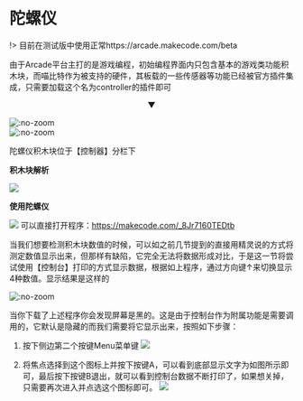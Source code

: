 # 陀螺仪   

!> 目前在测试版中使用正常https://arcade.makecode.com/beta  

由于Arcade平台主打的是游戏编程，初始编程界面内只包含基本的游戏类功能积木块，而喵比特作为被支持的硬件，其板载的一些传感器等功能已经被官方插件集成，只需要加载这个名为controller的插件即可 

<p style = "text-align:center">▼</p>

![](https://s2.ax1x.com/2019/05/29/Vnvmtg.png ':no-zoom')  
![](https://s2.ax1x.com/2019/05/29/VnvnhQ.png ':no-zoom')  

陀螺仪积木块位于【控制器】分栏下   

**积木块解析**   

![](https://s2.ax1x.com/2019/05/29/Vuan3V.png)  

**使用陀螺仪**   

![](https://s2.ax1x.com/2019/05/29/Vuab80.png) 
可以直接打开程序：https://makecode.com/_8Jr7160TEDtb

当我们想要检测积木块数值的时候，可以如之前几节提到的直接用精灵说的方式将测定数值显示出来，但那样有缺陷，它完全无法将数据形成对比，于是这一节将尝试使用【控制台】打印的方式显示数据，根据如上程序，通过方向键↑来切换显示4种数值。显示结果是这样的 

![](https://s2.ax1x.com/2019/05/29/VudQRP.jpg ':no-zoom')  

当你下载了上述程序你会发现屏幕是黑的。这是由于控制台作为附属功能是需要调用的，它默认是隐藏的而我们需要将它显示出来，按照如下步骤： 

1.  按下侧边第二个按键Menu菜单键
![](https://s2.ax1x.com/2019/05/29/VuWqud.jpg)  

2.  将焦点选择到这个图标上并按下按键A，可以看到底部显示文字为如图所示即可，最后按下按键B退出，就可以看到控制台数据不断打印了，如果想关掉，只需要再次进入并点选这个图标即可。
![](https://s2.ax1x.com/2019/05/29/VuWOHI.jpg)





